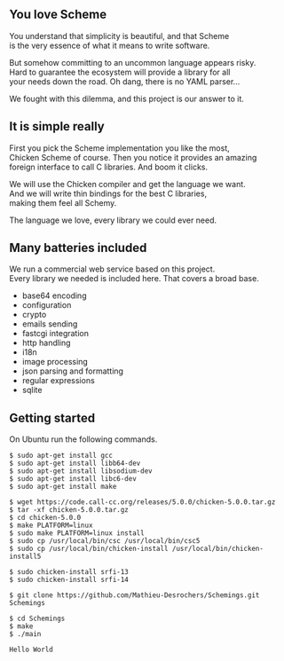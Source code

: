 You love Scheme
---------------
You understand that simplicity is beautiful, and that Scheme  
is the very essence of what it means to write software.  

But somehow committing to an uncommon language appears risky.  
Hard to guarantee the ecosystem will provide a library for all  
your needs down the road. Oh dang, there is no YAML parser...

We fought with this dilemma, and this project is our answer to it.

It is simple really
-------------------
First you pick the Scheme implementation you like the most,  
Chicken Scheme of course. Then you notice it provides an amazing  
foreign interface to call C libraries. And boom it clicks.

We will use the Chicken compiler and get the language we want.  
And we will write thin bindings for the best C libraries,  
making them feel all Schemy.

The language we love, every library we could ever need.

Many batteries included
-----------------------
We run a commercial web service based on this project.  
Every library we needed is included here. That covers a broad base.

- base64 encoding
- configuration
- crypto
- emails sending
- fastcgi integration
- http handling
- i18n
- image processing
- json parsing and formatting
- regular expressions
- sqlite

Getting started
---------------
On Ubuntu run the following commands.

    $ sudo apt-get install gcc
    $ sudo apt-get install libb64-dev
    $ sudo apt-get install libsodium-dev
    $ sudo apt-get install libc6-dev
    $ sudo apt-get install make

    $ wget https://code.call-cc.org/releases/5.0.0/chicken-5.0.0.tar.gz
    $ tar -xf chicken-5.0.0.tar.gz
    $ cd chicken-5.0.0
    $ make PLATFORM=linux
    $ sudo make PLATFORM=linux install
    $ sudo cp /usr/local/bin/csc /usr/local/bin/csc5
    $ sudo cp /usr/local/bin/chicken-install /usr/local/bin/chicken-install5

    $ sudo chicken-install srfi-13
    $ sudo chicken-install srfi-14

    $ git clone https://github.com/Mathieu-Desrochers/Schemings.git Schemings

    $ cd Schemings
    $ make
    $ ./main

    Hello World
